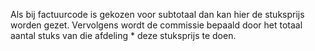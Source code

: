 Als bij factuurcode is gekozen voor subtotaal dan kan hier de stuksprijs worden gezet. Vervolgens wordt de commissie bepaald door het totaal aantal stuks van die afdeling * deze stuksprijs te doen.